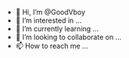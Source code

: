 - 👋 Hi, I’m @GoodVboy
- 👀 I’m interested in ...
- 🌱 I’m currently learning ...
- 💞️ I’m looking to collaborate on ...
- 📫 How to reach me ...

<!---
GoodVboy/GoodVboy is a ✨ special ✨ repository because its `README.md` (this file) appears on your GitHub profile.
You can click the Preview link to take a look at your changes.
--->
